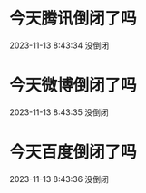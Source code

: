 # 今天腾讯倒闭了吗

2023-11-13 8:43:34 没倒闭

# 今天微博倒闭了吗

2023-11-13 8:43:35 没倒闭

# 今天百度倒闭了吗

2023-11-13 8:43:36 没倒闭

